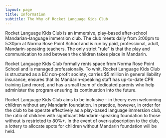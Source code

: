 ```yaml
---
layout: page
title: Information
subtitle: The Why of Rocket Language Kids Club
---
```


Rocket Language Kids Club is an immersive, play-based after-school Mandarian-language immersion club. The club meets daily from 3:00pm to 5:30pm at Norma Rose Point School and is run by paid, professional, adult, Mandarin-speaking teachers.  The only strict "rule" is that the play and communication to and between the children takes place in Mandarin.  

Rocket Language Kids Club formally rents space from Norma Rose Point School and is managed professionally.  To whit, Rocket Language Kids Club is structured as a BC non-profit society, carries $5 million in general liability insurance, ensures that its Mandarin-speaking staff has up-to-date CPR training (and more), and has a small team of dedicated parents who help administer the program ensuring its continuation into the future.  

Rocket Language Kids Club aims to be inclusive – in theory even welcoming children without any Mandarin foundation. In practice, however, in order for the club to be operate effectively as a play-based language immersion club, the ratio of children with significant Mandarin-speaking foundation to those without is restricted to 80%+.  In the event of over-subscription to the club, a lottery to allocate spots for children without Mandarin foundation will be held.  


<!--, please let us know about the likelihood and timeline of enrolling your child, and if you’re interested in helping with any program administration (establishing the non-profit, accountancy and tax filings, or working part- or full-time to supervise the program). Although we’ve already had some success identifying staff, we’d still appreciate recommendations for Mandarin-speaking paid program staff (e.g., yourself or family members, a nanny/babysitter who might enjoy working with more kids, people with activities/teaching backgrounds, etc). General feedback about the idea is welcome too!-->
